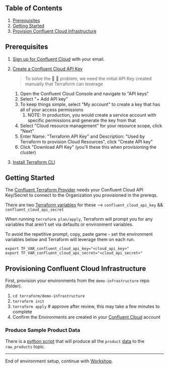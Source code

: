 ## Table of Contents

1. [Prerequisites](#prerequisites)
2. [Getting Started](#getting-started)
3. [Provision Confluent Cloud Infrastructure](#provisioning-confluent-cloud-infrastructure)

## Prerequisites

1. [Sign up for Confluent Cloud](https://confluent.cloud/home) with your email.

2. [Create a Confluent Cloud API Key](https://registry.terraform.io/providers/confluentinc/confluent/latest/docs/guides/sample-project#create-a-cloud-api-key)

    > To solve the 🐥 🥚 problem, we need the initial API Key created manually that Terraform can leverage

   1. Open the Confluent Cloud Console and navigate to "API keys"
   2. Select "+ Add API key"
   3. To keep things simple, select "My account" to create a key that has all of your access permissions
      1. NOTE: In production, you would create a service account with specific permissions and generate the key from that
   4. Select "Cloud resource management" for your resource scope, click "Next"
   5. Enter Name: "Terraform API Key" and Description: "Used by Terraform to provision Cloud Resources", click "Create API key"  
   6. Click "Download API Key" (you'll these this when provisioning the cluster)

3. [Install Terraform CLI](https://developer.hashicorp.com/terraform/tutorials/aws-get-started/install-cli#install-terraform)

## Getting Started

The [Confluent Terraform Provider](https://registry.terraform.io/providers/confluentinc/confluent/latest/docs) needs your Confluent Cloud API Key/Secret to connect to the Organization you provisioned in the prereqs.

There are two [Terraform variables](https://developer.hashicorp.com/terraform/language/values/variables) for these --> `confluent_cloud_api_key` && `confluent_cloud_api_secret`

When running `terraform plan/apply`, Terraform will prompt you for any variables that aren't set via defaults or environment variables.

To avoid the repetitive prompt, copy, paste game - set the environment variables below and Terraform will leverage them on each run.

```shell
export TF_VAR_confluent_cloud_api_key="<cloud_api_key>"
export TF_VAR_confluent_cloud_api_secret="<cloud_api_secret>"
```

## Provisioning Confluent Cloud Infrastructure
First, provision your environments from the `demo-infrastructure` repo (folder).

1. `cd terraform/demo-infrastructure`
2. `terraform init`
3. `terraform apply` # approve after review, this may take a few minutes to complete
4. Confirm the Environments are created in your [Confluent Cloud](https://confluent.cloud/home) account

### Produce Sample Product Data
There is a [python script](./data/loadProducts.py) that will produce all the `product` [data](./data/product-data.json) to the `raw_products` topic.  

----

End of environment setup, continue with [Workshop](./workshop/README.md).